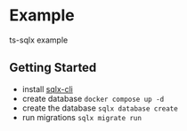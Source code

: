 # Example

ts-sqlx example

## Getting Started

- install [sqlx-cli](https://github.com/launchbadge/sqlx/tree/main/sqlx-cli)
- create database `docker compose up -d`
- create the database `sqlx database create`
- run migrations `sqlx migrate run`
